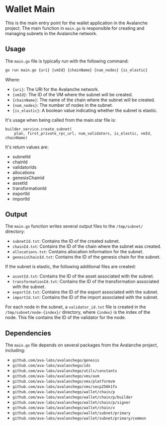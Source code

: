 # Wallet Main

This is the main entry point for the wallet application in the Avalanche project. The main function in `main.go` is
responsible for creating and managing subnets in the Avalanche network.

## Usage

The `main.go` file is typically run with the following command:

```bash
go run main.go {uri} {vmId} {chainName} {num_nodes} {is_elastic}
```
Where:

- `{uri}`: The URI for the Avalanche network.
- `{vmId}`: The ID of the VM where the subnet will be created.
- `{chainName}`: The name of the chain where the subnet will be created.
- `{num_nodes}`: The number of nodes in the subnet.
- `{is_elastic}`: A boolean value indicating whether the subnet is elastic.

It's usage when being called from the main.star file is:
```starlark
builder_service.create_subnet(
    plan, first_private_rpc_url, num_validators, is_elastic, vmId, chainName)
```

It's return values are:

- subnetId 
- chainId
- validatorIds 
- allocations 
- genesisChainId 
- assetId 
- transformationId 
- exportId 
- importId

## Output

The `main.go` function writes several output files to the `/tmp/subnet/` directory:

- `subnetId.txt`: Contains the ID of the created subnet.
- `chainId.txt`: Contains the ID of the chain where the subnet was created.
- `allocations.txt`: Contains allocation information for the subnet.
- `genesisChainId.txt`: Contains the ID of the genesis chain for the subnet.

If the subnet is elastic, the following additional files are created:

- `assetId.txt`: Contains the ID of the asset associated with the subnet.
- `transformationId.txt`: Contains the ID of the transformation associated with the subnet.
- `exportId.txt`: Contains the ID of the export associated with the subnet.
- `importId.txt`: Contains the ID of the import associated with the subnet.

For each node in the subnet, a `validator_id.txt` file is created in the `/tmp/subnet/node-{index}/` directory, where `{index}` is the index of the node. This file contains the ID of the validator for the node.

## Dependencies

The `main.go` file depends on several packages from the Avalanche project, including:

- `github.com/ava-labs/avalanchego/genesis`
- `github.com/ava-labs/avalanchego/ids`
- `github.com/ava-labs/avalanchego/utils/constants`
- `github.com/ava-labs/avalanchego/vms/avm`
- `github.com/ava-labs/avalanchego/vms/platformvm`
- `github.com/ava-labs/avalanchego/vms/secp256k1fx`
- `github.com/ava-labs/avalanchego/wallet/chain/p`
- `github.com/ava-labs/avalanchego/wallet/chain/p/builder`
- `github.com/ava-labs/avalanchego/wallet/chain/p/signer`
- `github.com/ava-labs/avalanchego/wallet/chain/x`
- `github.com/ava-labs/avalanchego/wallet/subnet/primary`
- `github.com/ava-labs/avalanchego/wallet/subnet/primary/common`
